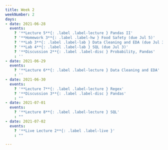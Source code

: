 ```yaml
---
title: Week 2
weekNumber: 2
days:
- date: 2021-06-28
  events:
    ? '**Lecture 5**{: .label .label-lecture } Pandas II'
    ? '**Homework 3**{: .label .label-hw } Food Safety (due Jul 5)'
    ? '**Lab 3**{: .label .label-lab } Data Cleaning and EDA (due Jul 3)'
    ? '**Lab 4**{: .label .label-lab } SQL (due Jul 3)'
    ? '**Discussion 2**{: .label .label-disc } Probability, Pandas'
    : ''
- date: 2021-06-29
  events:
    ? '**Lecture 6**{: .label .label-lecture } Data Cleaning and EDA'
    : ''
- date: 2021-06-30
  events:
    ? '**Lecture 7**{: .label .label-lecture } Regex'
    ? '**Discussion 3**{: .label .label-disc } Pandas'
    : ""
- date: 2021-07-01
  events:
    ? '**Lecture 8**{: .label .label-lecture } SQL'
    : ""
- date: 2021-07-02
  events:
    ? '**Live Lecture 2**{: .label .label-live }'
    : ""

---
```

